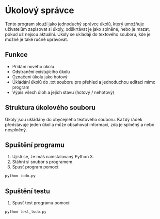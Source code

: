 # Úkolový správce
Tento program slouží jako jednoduchý správce úkolů, který umožňuje uživatelům zapisovat si úkoly, odškrtávat je jako splněné, nebo je mazat, pokud už nejsou aktuální. Úkoly se ukládají do textového souboru, kde je možné je také ručně upravovat.
## Funkce
- Přidání nového úkolu
- Odstranění existujícího úkolu
- Označení úkolu jako hotový
- Úkládání úkolů do .txt souboru pro přehled a jednoduchou editaci mimo program
- Výpis všech úloh a jejich stavu (hotový / nehotový)
## Struktura úkolového souboru
Úkoly jsou ukládány do obyčejného textového souboru. Každý řádek představuje jeden úkol a může obsahovat informaci, zda je splněný a nebo nesplněný.
## Spuštění programu
1. Ujisti se, že máš nainstalovaný Python 3.
2. Stáhni si soubor s programem.
3. Spusť program pomocí:

```bash
python todo.py
```
## Spuštění testu
1. Spusť test programu pomocí:

```bash
python test_todo.py

